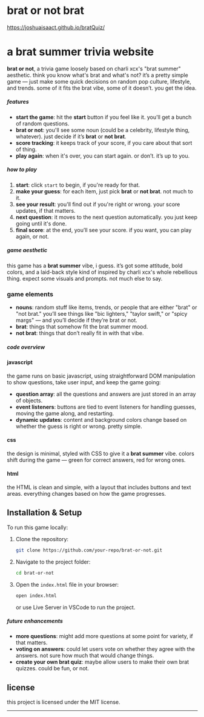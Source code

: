 # brat or not brat

 https://joshuaisaact.github.io/bratQuiz/

# a brat summer trivia website

**brat or not**, a trivia game loosely based on charli xcx's "brat summer" aesthetic. think you know what's brat and what's not? it’s a pretty simple game — just make some quick decisions on random pop culture, lifestyle, and trends. some of it fits the brat vibe, some of it doesn’t. you get the idea.

##### features

- **start the game**: hit the **start** button if you feel like it. you'll get a bunch of random questions.
- **brat or not**: you'll see some noun (could be a celebrity, lifestyle thing, whatever). just decide if it’s **brat** or **not brat**.
- **score tracking**: it keeps track of your score, if you care about that sort of thing.
- **play again**: when it's over, you can start again. or don’t. it’s up to you.

##### how to play

1. **start**: click `start` to begin, if you're ready for that.
2. **make your guess**: for each item, just pick **brat** or **not brat**. not much to it.
3. **see your result**: you'll find out if you're right or wrong. your score updates, if that matters.
4. **next question**: it moves to the next question automatically. you just keep going until it's done.
5. **final score**: at the end, you’ll see your score. if you want, you can play again, or not.

##### game aesthetic

this game has a **brat summer** vibe, i guess. it’s got some attitude, bold colors, and a laid-back style kind of inspired by charli xcx's whole rebellious thing. expect some visuals and prompts. not much else to say.

### game elements

- **nouns**: random stuff like items, trends, or people that are either "brat" or "not brat." you’ll see things like "bic lighters," "taylor swift," or "spicy margs" — and you’ll decide if they’re brat or not.
- **brat**: things that somehow fit the brat summer mood.
- **not brat**: things that don’t really fit in with that vibe.

##### code overview

#### javascript

the game runs on basic javascript, using straightforward DOM manipulation to show questions, take user input, and keep the game going:

- **question array**: all the questions and answers are just stored in an array of objects.
- **event listeners**: buttons are tied to event listeners for handling guesses, moving the game along, and restarting.
- **dynamic updates**: content and background colors change based on whether the guess is right or wrong. pretty simple.

#### css

the design is minimal, styled with CSS to give it a **brat summer** vibe. colors shift during the game — green for correct answers, red for wrong ones.

#### html

the HTML is clean and simple, with a layout that includes buttons and text areas. everything changes based on how the game progresses.

## Installation & Setup

To run this game locally:

1. Clone the repository:
   
   ```bash
   git clone https://github.com/your-repo/brat-or-not.git
   ```
2. Navigate to the project folder:
   
   ```bash
   cd brat-or-not
   ```
3. Open the `index.html` file in your browser:
   
   ```bash
   open index.html
   ```
   
   or use Live Server in VSCode to run the project.

##### future enhancements

- **more questions**: might add more questions at some point for variety, if that matters.
- **voting on answers**: could let users vote on whether they agree with the answers. not sure how much that would change things.
- **create your own brat quiz**: maybe allow users to make their own brat quizzes. could be fun, or not. 

## license

this project is licensed under the MIT license. 

---
